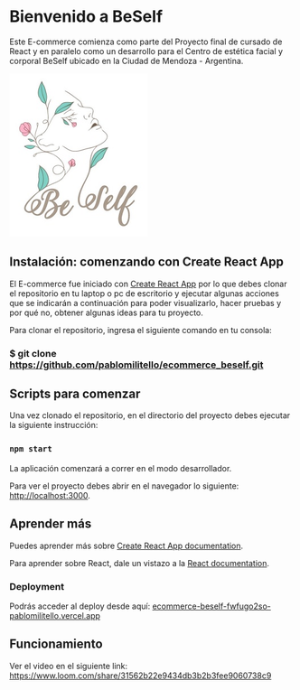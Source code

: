 # Bienvenido a BeSelf

Este E-commerce comienza como parte del Proyecto final de cursado de React y en paralelo como un desarrollo para el Centro de estética facial y corporal BeSelf ubicado en la Ciudad de Mendoza - Argentina.

![imgBesel](/public/images/beSelfReadme.jpg)

## Instalación: comenzando con Create React App

El E-commerce fue iniciado con [Create React App](https://github.com/facebook/create-react-app) por lo que debes clonar el repositorio en tu laptop o pc de escritorio y ejecutar algunas acciones que se indicarán a continuación para poder visualizarlo, hacer pruebas y por qué no, obtener algunas ideas para tu proyecto.

Para clonar el repositorio, ingresa el siguiente comando en tu consola:

### $ git clone https://github.com/pablomilitello/ecommerce_beself.git

## Scripts para comenzar

Una vez clonado el repositorio, en el directorio del proyecto debes ejecutar la siguiente instrucción:

### `npm start`

La aplicación comenzará a correr en el modo desarrollador.

Para ver el proyecto debes abrir en el navegador lo siguiente: [http://localhost:3000](http://localhost:3000).

## Aprender más

Puedes aprender más sobre [Create React App documentation](https://facebook.github.io/create-react-app/docs/getting-started).

Para aprender sobre React, dale un vistazo a la [React documentation](https://reactjs.org/).

### Deployment

Podrás acceder al deploy desde aquí: [ecommerce-beself-fwfugo2so-pablomilitello.vercel.app](ecommerce-beself-fwfugo2so-pablomilitello.vercel.app)

## Funcionamiento

Ver el video en el siguiente link:
https://www.loom.com/share/31562b22e9434db3b2b3fee9060738c9
